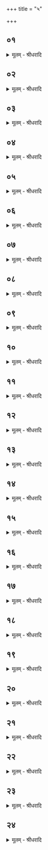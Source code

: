 +++
title = "५"

+++


## ०१
<details><summary>मूलम् - श्रीधरादि</summary>

त्रया वै᳘ देवाः[[!!]]॥  
(०) व्व᳘सवो रुद्रा᳘ ऽआदित्यास्ते᳘षां व्वि᳘भक्तानि स᳘वनानि व्व᳘सूनामेव᳘ प्रातःसवन᳘ᳫं᳘ रुद्रा᳘णां मा᳘ध्यन्दिनᳫँ᳭ स᳘वनमादित्या᳘नां तृतीयसवनं तद्वा ऽअ᳘मिश्रमेव व्व᳘सूनां प्रातःसवनम᳘मिश्रᳫँ᳭ रुद्रा᳘णां मा᳘ध्यन्दिनᳫँ᳭ स᳘वनं मिश्र᳘मादित्या᳘नां तृतीयसवनम्[[!!]]॥
</details>

## ०२
<details><summary>मूलम् - श्रीधरादि</summary>

(न्ते᳘) ते᳘ हादित्या᳘ ऊचुः॥  
(र्य᳘) य᳘थेदम᳘मिश्रं व्व᳘सूनां प्रातःसवनम᳘मिश्रᳫँ᳭ रुद्रा᳘णां मा᳘ध्यन्दिनᳫँ᳭स᳘वनमेवं᳘ न इमं᳘ पुरा᳘ मिश्राद्ग्र᳘हं जुहुथे᳘ति तथे᳘ति देवा᳘ अब्रुवंस्ते स᳘ᳫं᳘स्थित ऽएव मा᳘ध्यन्दिने स᳘वने पुरा᳘ तृतीयसवना᳘देत᳘मजुहवुः स᳘ एषो᳘ ऽप्येत᳘र्हि त᳘थैव ग्र᳘हो हूयते स᳘ᳫँ᳘स्थित ऽएव मा᳘ध्यन्दिने स᳘वने पुरा᳘ तृतीयसवनात्[[!!]]॥
</details>

## ०३
<details><summary>मूलम् - श्रीधरादि</summary>

(त्ते᳘) ते᳘ हादित्या᳘ ऊचुः᳘॥  
(र्ने) नेव वा ऽइ᳘तरस्मिन्त्स᳘वने स्मो᳘ नेवे᳘तरस्मिन्यद्वै᳘ नो र᳘क्षाᳫँ᳭सि न᳘ हिᳫँ᳭ स्युरि᳘ति॥
</details>

## ०४
<details><summary>मूलम् - श्रीधरादि</summary>

ते᳘ ह द्विदेव᳘त्यानूचुः॥  
(चू) र᳘क्षोभ्यो वै᳘ बिभीमो ह᳘न्त युष्मा᳘न् प्रविशामे᳘ति॥
</details>

## ०५
<details><summary>मूलम् - श्रीधरादि</summary>

ते᳘ ह द्विदेव᳘त्या ऊचुः॥  
कि᳘मस्मा᳘कं त᳘तः स्यादि᳘त्यस्मा᳘भिरनुव᳘षट्कृता भविष्यथे᳘त्यु᳘ हादित्या᳘ ऽऊचुस्तथे᳘ति ते᳘ द्विदेव᳘त्यान्प्रा᳘विशन्॥
</details>

## ०६
<details><summary>मूलम् - श्रीधरादि</summary>

(न्त्स) स य᳘त्र प्रातःसवने᳘॥  
द्विदेव᳘त्यैः प्रच᳘रति त᳘त्प्रतिप्रस्था᳘ता ऽऽदित्यपात्रे᳘ण द्रोणकलशा᳘त्प्रतिनि᳘गृह्णीत ऽउपयाम᳘गृहीतो ऽसी᳘त्येता᳘वताध्वर्यु᳘रे᳘वाश्राव᳘यत्यध्वर्योर᳘नु हो᳘मं जुहोति प्रतिप्रस्था᳘ता ऽऽदित्ये᳘भ्यस्त्वे᳘ति सᳫँ᳭स्रवम᳘वनयत्येता᳘वतैव᳘मेव स᳘र्व्वेषु॥
</details>

## ०७
<details><summary>मूलम् - श्रीधरादि</summary>

तद्य᳘त्प्रतिप्रस्थाता᳘ प्रतिनिगृह्णीते᳘॥  
द्विदेव᳘त्यान्वै प्रा᳘विशन्नस्मा᳘भिरनुव᳘षट्कृता भविष्यथे᳘त्यु᳘ हादित्या ऊचुर्यां वा᳘ ऽअमूं᳘ द्विती᳘यामा᳘हुतिं जुहो᳘ति स्विष्टकृ᳘ते वै तां᳘ जुहोति स्विष्टकृ᳘तो वा᳘ ऽए᳘ते ऽनुव᳘षट्क्रियन्ते त᳘थो हास्यै᳘ते ऽनुव᳘षट्कृता ऽइष्ट᳘स्विष्टकृतो भवन्त्युत्तरार्द्धे᳘ जुहोत्येषा᳘ ह्येत᳘स्य देव᳘स्य दिक्त᳘स्मादुत्तरार्द्धे᳘ जुहोति॥
</details>

## ०८
<details><summary>मूलम् - श्रीधरादि</summary>

य᳘द्वेव᳘ प्रतिप्रस्थाता᳘ प्रतिनिगृह्णीते᳘॥  
द्विदेव᳘त्यान्वै प्रा᳘विशन्त्स या᳘नेव प्रा᳘विशंस्ते᳘भ्य ए᳘वैतन्नि᳘र्मिमीते ऽथा᳘पि दधाति र᳘क्षोभ्यो ह्य᳘बिभयुर्व्वि᳘ष्ण ऽउरुगायैष᳘ ते सो᳘मस्त᳘ᳫँ᳘ रक्षस्व मा᳘ त्वा दभन्नि᳘ति यज्ञो वै व्वि᳘ष्णुस्त᳘द्यज्ञा᳘यै᳘वैतत्प᳘रिददाति गु᳘प्त्या ऽअ᳘थाह स᳘ᳫँ᳘स्थित ऽएव मा᳘ध्यन्दिने स᳘वने पुरा᳘ तृतीयसवनादे᳘हि यजमाने᳘ति॥
</details>

## ०९
<details><summary>मूलम् - श्रीधरादि</summary>

ते᳘ संप्रप᳘द्यन्ते॥  
(न्ते ऽध्व) अध्वर्यु᳘श्च य᳘जमानश्चा᳘ग्नीध्रश्च प्रतिप्रस्थाता᳘ चोन्नेता᳘ ऽथ᳘ यो ऽन्यः᳘ परिचरो भ᳘वत्युभे द्वा᳘रे ऽअ᳘पिदधति र᳘क्षोभ्यो ह्य᳘बिभयुर᳘थाध्वर्यु᳘रादित्यस्थालीं᳘ चादित्यपात्रं चा᳘दत्ते स᳘ उप᳘र्युपरि पूतभृ᳘तं व्वि᳘गृह्णाति ने᳘द्व्यवश्चो᳘तदिति[[!!]]॥
</details>

## १०
<details><summary>मूलम् - श्रीधरादि</summary>

(त्य᳘) अ᳘थ गृह्णाति॥  
कदा᳘ चन᳘ स्तरी᳘रसि[[!!]] नेन्द्र᳘ सश्चसि दाशु᳘षे॥ उ᳘पोपेन्नु᳘ मघवन्भू᳘य[[!!]] इन्नु᳘ ते दा᳘नं देव᳘स्य पृच्यत ऽआदित्ये᳘भ्यस्त्वे᳘ति॥
</details>

## ११
<details><summary>मूलम् - श्रीधरादि</summary>

तं वै᳘ नोपयामे᳘न गृह्णीयात्॥  
(द᳘) अ᳘ग्रे᳘ ह्ये᳘वैष᳘ ऽउपयामे᳘न गृहीतो भ᳘वत्य᳘जामितायै जामि᳘ ह कुर्याद्य᳘देनमत्रा᳘प्युपयामे᳘न गृह्णीयात्[[!!]]॥
</details>

## १२
<details><summary>मूलम् - श्रीधरादि</summary>

(द᳘) अ᳘थापगृह्य[[!!]] पु᳘नरा᳘नयति॥  
कदा᳘ चन प्र᳘युच्छस्युभे नि᳘पासि ज᳘न्मनी॥ तु᳘रीयादित्य स᳘वनं त इन्द्रियमा᳘तस्थावमृ᳘तं दि᳘व्यादित्ये᳘भ्यस्त्वे᳘ति॥
</details>

## १३
<details><summary>मूलम् - श्रीधरादि</summary>

(त्य᳘) अ᳘थ द᳘धि गृह्णाति॥  
(त्या) आदित्या᳘नां वै᳘ तृतीयसवन᳘मादित्यान्वा ऽअ᳘नु पश᳘वस्त᳘त्पशु᳘ष्वे᳘वैतत्प᳘यो दधाति त᳘दिदं᳘ पशु᳘षु प᳘यो हितं᳘ मध्यत᳘ ऽइव गृह्णीयादि᳘त्याहुर्मध्यत᳘ ऽइव᳘ हीदं᳘ प᳘शूनां पय[[!!]] इ᳘ति पश्चा᳘दिव᳘ त्वेव᳘ गृह्णीयात्पश्चा᳘दिव᳘ हीदं᳘ पशूनां प᳘यः॥
</details>

## १४
<details><summary>मूलम् - श्रीधरादि</summary>

(यो) य᳘द्वेव द᳘धि गृह्णा᳘ति॥  
हुतोच्छिष्टा वा᳘ ऽएते᳘ सᳫँ᳭स्रवा᳘ भवन्ति ना᳘लमा᳘हुत्यै ता᳘ने᳘वैतत्पु᳘नरा᳘प्याययति तथा᳘ ऽलमा᳘हुत्यै भवन्ति त᳘स्माद्दधि[[!!]] गृह्णाति॥
</details>

## १५
<details><summary>मूलम् - श्रीधरादि</summary>

स᳘ गृह्णाति॥  
यज्ञो᳘ देवा᳘नां प्र᳘त्येति सुम्नमा᳘दित्यासो भ᳘वता मृडय᳘न्तः। आ᳘ वो ऽर्व्वा᳘ची सुमति᳘र्व्ववृत्यादᳫँ᳭हो᳘श्चिद्या᳘ व्वरिवोवि᳘त्तरा᳘ ऽसदादित्ये᳘भ्यस्त्वे᳘ति॥
</details>

## १६
<details><summary>मूलम् - श्रीधरादि</summary>

त᳘मुपाᳫं᳭शुस᳘वनेन मेक्षयति॥  
व्वि᳘वस्वान्वा᳘ ऽएष᳘ ऽआदित्यो᳘ निदा᳘नेन य᳘दुपाᳫं᳭शुस᳘वन ऽआदित्यग्रहो वा᳘ ऽएष᳘ भवति त᳘देनᳫं᳭ स्व᳘ ऽएव᳘ भागे᳘ प्रीणाति॥
</details>

## १७
<details><summary>मूलम् - श्रीधरादि</summary>

तं न᳘ दशा᳘भिर्न᳘ पवि᳘त्रेणो᳘पस्पृशति॥ 
(त्ये) एते वै᳘ शुक्र᳘वती र᳘सवती स᳘वने य᳘त्प्रातःसवनं᳘ च मा᳘ध्यन्दिनं च स᳘वनम᳘थैतन्नि᳘र्धीतशुक्रं य᳘त्तृतीयसवनᳫँ᳭ स यन्न᳘ दशा᳘भिर्न᳘ पवि᳘त्रेणोपस्पृश᳘ति ते᳘नो हास्यैत᳘च्छुक्र᳘वद्र᳘सवत्तृतीयसवनं᳘ भवति त᳘स्मान्न᳘ दशा᳘भिर्न᳘ पवि᳘त्रेणो᳘पस्पृशति॥
</details>

## १८
<details><summary>मूलम् - श्रीधरादि</summary>

स᳘ मेक्षयति॥  
व्वि᳘वस्वन्नादित्यैष᳘ ते सोमपीथस्त᳘स्मिन्मत्स्वेत्य᳘थोन्नेत्र᳘ ऽउपाᳫं᳭शुस᳘वनं प्र᳘यच्छत्य᳘थाहोन्नेता᳘रमा᳘सृज ग्रा᳘व्ण इ᳘ति ता᳘नाधवनी᳘ये वा सृज᳘ति चमसे᳘ वा॥
</details>

## १९
<details><summary>मूलम् - श्रीधरादि</summary>

रा᳘जानमुन्नी᳘य॥  
(या) आदित्या᳘नां वै᳘ तृतीयसवन᳘मादित्यान्वा ऽअ᳘नु ग्रा᳘वाणस्त᳘देनान्त्स्व᳘ ऽएव᳘ भागे᳘ प्रीणात्य᳘पोर्णुवन्ति द्वा᳘रे॥
</details>

## २०
<details><summary>मूलम् - श्रीधरादि</summary>

(रे᳘ ऽअ᳘) अ᳘थापिधा᳘योपनि᳘ष्क्रामति॥  
र᳘क्षोभ्यो ह्य᳘बिभयुर᳘थाहादित्येभ्यो᳘ ऽनुब्रूहीत्य᳘त्र सं᳘पश्येद्य᳘दि काम᳘येताश्रा᳘व्य᳘ त्वेव सं᳘पश्येदादित्ये᳘भ्यः प्रे᳘ष्य प्रिये᳘भ्यः प्रिय᳘धामभ्यः प्रिय᳘व्रतेभ्यो महस्व᳘सरस्य प᳘तिभ्य उरो᳘रन्त᳘रिक्षस्या᳘ध्यक्षेभ्य इ᳘ति व्व᳘षट्कृते जुहोति᳘ नानुव᳘षट्करोति ने᳘त्पशूनग्नौ᳘ प्रवृण᳘जानी᳘ति प्र᳘यच्छति प्रतिप्रस्थात्रे᳘ सᳫं᳭स्रवौ[[!!]]॥
</details>

## २१
<details><summary>मूलम् - श्रीधरादि</summary>

(वाव᳘) अ᳘थ पु᳘नः प्रप᳘द्य॥  
(द्या) आग्रयणमा᳘दत्त ऽउदीची᳘नदशं पवि᳘त्रं व्वि᳘तन्वन्ति प्र᳘स्कन्दयत्यध्वर्यु᳘राग्रयण᳘स्य[[!!]] संप्र᳘गृह्णाति प्रतिप्रस्थाता᳘ सᳫं᳭स्रवावा᳘नयत्युन्नेता᳘ चमसे᳘न वोद᳘ञ्चनेन वा॥
</details>

## २२
<details><summary>मूलम् - श्रीधरादि</summary>

तं᳘ चतसृणां धा᳘राणामाग्रयणं᳘ गृह्णाति॥  
(त्या) आदित्या᳘नां वै᳘ तृतीयसवन᳘मादित्यान्वा ऽअ᳘नु गा᳘वस्त᳘स्मादिदं ग᳘वां चतुर्धा विहितं प᳘यस्त᳘स्माच्चतसृणां धा᳘राणामाग्रयणं᳘ गृह्णाति॥
</details>

## २३
<details><summary>मूलम् - श्रीधरादि</summary>

तद्य᳘त्प्रतिप्रस्थाता᳘ सᳫं᳭स्रवौ᳘ सम्प्रगृह्णा᳘ति॥  
(त्या) आदित्यग्रहो वा᳘ ऽएष᳘ भवति न वा᳘ ऽआदित्यग्रह᳘स्यानुव᳘षट्करोत्येत᳘स्माद्वै᳘ सावित्रं ग्र᳘हं ग्रहीष्य᳘न्भवति त᳘दस्य सावित्रे᳘णै᳘वानुव᳘षट्कृतो भवति॥
</details>

## २४
<details><summary>मूलम् - श्रीधरादि</summary>

य᳘द्वेव᳘ प्रतिप्रस्थाता᳘ सᳫं᳭स्रवौ᳘ सम्प्रगृह्णा᳘ति॥  
पुरा वा᳘ ऽएभ्य एत᳘न्मिश्राद्ग्र᳘हमहौषुः पुरा᳘ तृतीयसवना᳘त्तृतीयसवना᳘य वा᳘ ऽएष ग्र᳘हो गृह्यते त᳘दादित्या᳘स्तृतीयसवनम᳘पियन्ति त᳘था न᳘ बहिर्धा᳘ यज्ञा᳘द्भवन्ति त᳘स्मात्प्रतिप्रस्थाता᳘ सᳫं᳭स्रवौ᳘ सम्प्र᳘गृह्णाति॥
</details>